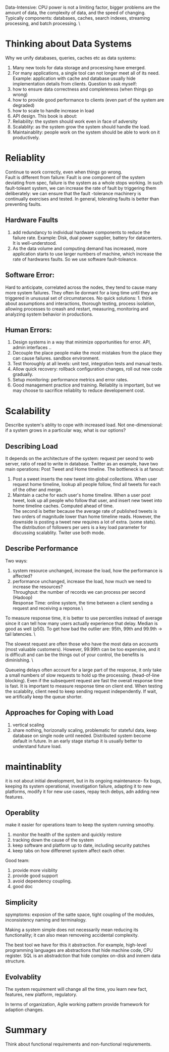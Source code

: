 Data-Intensive: CPU power is not a limiting factor, bigger problems are the amount of data, the complexity of data, and the speed of changing.
Typically components: databases, caches, search indexes, streaming processing, and batch processing. \
# Thinking about Data Systems
Why we unify databases, queries, caches etc as data systems:
1. Many new tools for data storage and processing have emerged.
2. For many applications, a single tool can not longer meet all of its need. Example: application with cache and database usually hide implementation details from clients.
Question to ask myself:
1. how to ensure data correctness and completeness (when things go wrong)
2. how to provide good performance to clients (even part of the system are degraded)
3. how to scale to handle increase in load
4. API design.
This book is about:
1. Reliability: the system should work even in face of adversity
2. Scalablity: as the system grow the system should handle the load.
3. Maintainablity: people work on the system should be able to work on it productively.
# Reliablity
Continue to work correctly, even when things go wrong.\
Fault is different from failure: Fault is one component of the system deviating from spec, failure is the system as a whole stops working. In such fault-toleant system, we can increase the rate of fault by triggering them deliberately: we can ensure that the fault -tolerance machinery is continually exercises and tested.
In general, tolerating faults is better than preventing faults.

## Hardware Faults
1. add redundancy to individual hardware components to reduce the failure rate. Example: Disk, dual power supplier, battery for datacenters. It is well-understood.
2. As the data volume and computing demand has increased, more application starts to use larger numbers of machine, which increase the rate of hardwares faults. So we use software fault-toleance.

## Software Error:
Hard to anticipate, correlated across the nodes, they tend to cause many more system failures. They often lie dormant for a long time until they are triggered in unususal set of circumstances. No quick solutions: 1. think about assumptions and interactions, thorough testing, process isolation, allowing processes to creash and restart, measuring, monitoring and analyzing system behavior in productions.

## Human Errors:
1. Design systems in a way that minimize opportunities for error. API, admin interfaces ..
2. Decouple the place people make the most mistakes from the place they can cause failures. sandbox environment.
3. Test thoroughly at all levels: unit test, integration tests and manual tests.
4. Allow quick recovery: rollback configuration changes, roll out new code gradually.
5. Setup monitoring: performance metrics and error rates.
6. Good management practice and training.
Reliablity is important, but we may choose to sacrifice reliablity to reduce developement cost.

# Scalability
Describe system's ablity to cope with increased load. Not one-dimensional: if a system grows in a particular way, what is our options?
## Describing Load
It depends on the architecture of the system: request per seond to web server, ratio of read to write in database.
Twitter as an example, have two main operations: Post Tweet and Home timeline. The bottleneck is at fanout:
1. Post a sweet inserts the new tweet into global collections. When user request home timeline, lookup all people follow, find all tweets for each of the other and merge.
2. Maintain a cache for each user's home timeline. When a user post tweet, look up all people who follow that user, and insert new tweet into home timeline caches. Computed ahead of time. \
The second is better because the average rate of published tweets is two orders of magnitude lower than home timeline reads. However, the downside is posting a tweet new requires a lot of extra. (some stats). The distribution of followers per uers is a key load parameter for discussing scalablity. Twiter use both mode.

## Describe Performance
Two ways:
1. system resource unchanged, increase the load, how the performance is affected?
2. performance unchanged, increase the load, how much we need to increase the resources?\
Throughput: the number of records we can process per second (Hadoop)\
Response Time: online system, the time between a client sending a request and receiving a reponse.\

To measure response time, it is better to use percentiles instead of average since it can tell how many users actually experience that delay. Median is good as well (p50). To get how bad the outlier are: 95th, 99th and 99.9th -> tail latencies. \

The slowest request are often those who have the most data on accounts (most valuable customers). However, 99.99th can be too expensive, and it is difficult and can be the things out of your control, the benefits is diminishing. \

Queueing delays often account for a large part of the response, it only take a small numbers of slow requests to hold up the processing. (head-of-line blocking). Even if the subsequent request are fast the overall response time is fast. It is important to measure response time on client end. When testing the scalablity, client need to keep sending request independently. If wait, we artifically keep the queue shorter. 

## Approaches for Coping with Load
1. vertical scaling
2. share nothing, horizonally scaling, problematic for stateful data, keep database on single node until needed.
Distributed system become default in future.
In an early stage startup it is usually better to understand future load.
# maintinablity
it is not about initial development, but in its ongoing maintenance- fix bugs, keeping its system operational, investigation failure, adapting it to new platforms, modify it for new use cases, repay tech debys, adn adding new features.
## Operablity 
make it easier for operations team to keep the system running smoothy.
1. monitor the health of the system and quickly restore
2. tracking down the cause of the system
3. keep software and platform up to date, including security patches
4. keep tabs on how differenet system affect each other.

Good team:
1. provide more visiblity
2. provide good support
3. avoid dependency coupling.
4. good doc

## Simplicity
spymptoms: exposion of the satte space, tight coupling of the modules, inconsistency naming and terminalogy.

Making a system simple does not necessarily mean reducing its functionality; it can also mean removeing accidental complexity. 

The best tool we have for this it abstraction. For example, high-level programming languages are abstractions that hide machine code, CPU register. SQL is an abstradction that hide complex on-disk and inmem data structure.

## Evolvablity
The syetem requirement will change all the time, you learn new fact, features, new platform, regulatory. 

In terms of organization, Agile working pattern provide framework for adaption changes.

# Summary
Think about functional requirements and non-functional reqiurements.
